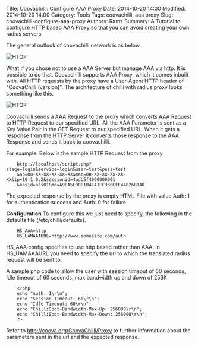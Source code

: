 Title: Coovachilli: Configure AAA Proxy
Date: 2014-10-20 14:00
Modified: 2014-10-20 14:00
Category: Tools
Tags: coovachilli, aaa proxy
Slug: coovachilli-configure-aaa-proxy
Authors: Ramz
Summary: A Tutorial to configure HTTP based AAA Proxy so that you can avoid creating your own radius servers

The general outlook of coovachilli network is as below. 
     
![HTOP]({filename}/images/coovachilli.jpg)


What If you chose not to use a AAA Server but manage AAA via http. It is possible to do that. Coovachilli supports 
AAA Proxy, which it comes inbuilt with. All HTTP requests by the proxy have a User-Agent HTTP header of "CoovaChilli (version)".
The architecture of chilli with radius proxy looks something like this.

![HTOP]({filename}/images/coovachilli-with-proxy.jpg)

Coovachilli sends a AAA Request to the proxy which converts AAA Request to HTTP Request to our specified URL. All the 
AAA Parameter is sent as a Key Value Pair in the GET Request to our specified URL. When it gets a response from the HTTP Server 
it converts those response to the AAA Response and sends it back to coovachilli. 

For example: Below is the sample HTTP Request from the proxy

        http://localhost/script.php?stage=login&service=login&user=test&pass=test
        &ap=00-XX-XX-XX-XX-XX&mac=00-XX-XX-XX-XX-XX&ip=10.1.0.2&sessionid=4adb5f4000000001
        &nasid=nas01&md=A9EA5F98B104F41FC330CFE44B2681AD

The expected response by the proxy is empty HTML File with value Auth: 1 for authentication success and
Auth: 0 for failure.

**Configuration**
To configure this we just need to specify, the following in the defaults file (/etc/chilli/defaults). 

        HS_AAA=http 
        HS_UAMAAAURL=http://www.somesite.com/auth
        
HS_AAA config specifies to use http based rather than AAA. In HS_UAMAAAURL you need to specify the url to which the translated
radius request will be sent to.

A sample php code to allow the user with session timeout of 60 seconds, Idle timeout of 60 seconds, max bandwidth up and
down of 256K 

        <?php
        echo "Auth: 1\r\n";
        echo "Session-Timeout: 60\r\n";
        echo "Idle-Timeout: 60\r\n";
        echo "ChilliSpot-Bandwidth-Max-Up: 256000\r\n";
        echo "ChilliSpot-Bandwidth-Max-Down: 256000\r\n";
        ?>

Refer to http://coova.org/CoovaChilli/Proxy to further information about the parameters sent in the url and the expected 
response. 

